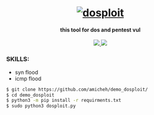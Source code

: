 <h1 align="center">
  <br>
  <a href="https://github.com/amicheh/demo_dosploit/"><img src="https://academy.avast.com/hubfs/New_Avast_Academy/DDoS/DDoS-Distributed_Denial_of_Service-Hero.png" alt="dosploit"></a>

</h1>

<h4 align="center">this tool for dos and pentest vul</h4>

<p align="center">
  <a href="http://python.org">
    <img src="https://img.shields.io/badge/python-v3-blue">
  </a>
  <a href="https://www.microsoft.com/de-de/">
    <img src="https://img.shields.io/badge/platform-Linux-red">
  </a>
</p>

### SKILLS:
- syn flood
- icmp flood



```bash
$ git clone https://github.com/amicheh/demo_dosploit/
$ cd demo_dosploit
$ python3 -m pip install -r requirments.txt
$ sudo python3 dosploit.py
```
